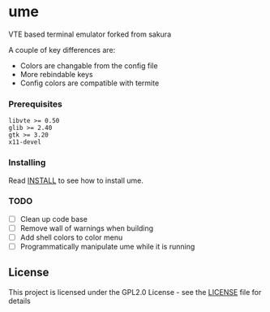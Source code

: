 # ume
VTE based terminal emulator forked from sakura 

A couple of key differences are:
  - Colors are changable from the config file
  - More rebindable keys
  - Config colors are compatible with termite

### Prerequisites

```
libvte >= 0.50
glib >= 2.40
gtk >= 3.20
x11-devel
```

### Installing

Read [INSTALL](INSTALL) to see how to install ume.

### TODO
  - [ ] Clean up code base
  - [ ] Remove wall of warnings when building
  - [ ] Add shell colors to color menu
  - [ ] Programmatically manipulate ume while it is running

## License

This project is licensed under the GPL2.0 License - see the [LICENSE](LICENSE) file for details
